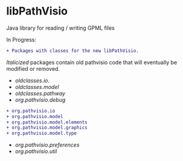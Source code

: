# libPathVisio
Java library for reading / writing GPML files

In Progress: 
```diff
+ Packages with classes for the new libPathVisio. 
```
_Italicized_ packages contain old pathvisio code that will eventually be modified or removed.  

- _oldclasses.io_</span>.
- _oldclasses.model_
- _oldclasses.pathway_
- _org.pathvisio.debug_
```diff
+ org.pathvisio.io
+ org.pathvisio.model
+ org.pathvisio.model.elements
+ org.pathvisio.model.graphics
+ org.pathvisio.model.type
```
- _org.pathvisio.preferences_
- _org.pathvisio.util_
